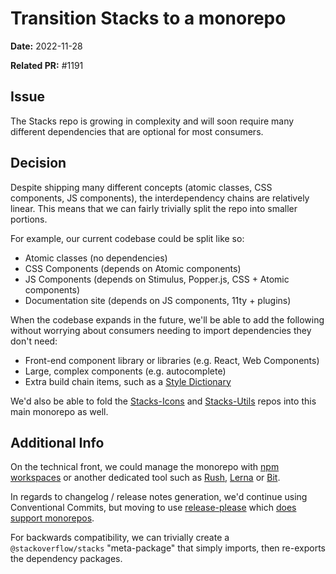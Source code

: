 # Transition Stacks to a monorepo

**Date:** 2022-11-28

**Related PR:** #1191

## Issue

The Stacks repo is growing in complexity and will soon require many different dependencies that are optional for most consumers.

## Decision

Despite shipping many different concepts (atomic classes, CSS components, JS components), the interdependency chains are relatively linear. This means that we can fairly trivially split the repo into smaller portions.

For example, our current codebase could be split like so:
- Atomic classes (no dependencies)
- CSS Components (depends on Atomic components)
- JS Components (depends on Stimulus, Popper.js, CSS + Atomic components)
- Documentation site (depends on JS components, 11ty + plugins)

When the codebase expands in the future, we'll be able to add the following without worrying about consumers needing to import dependencies they don't need:
- Front-end component library or libraries (e.g. React, Web Components)
- Large, complex components (e.g. autocomplete)
- Extra build chain items, such as a [Style Dictionary](https://amzn.github.io/style-dictionary/)

We'd also be able to fold the [Stacks-Icons](https://github.com/StackExchange/Stacks-Icons) and [Stacks-Utils](https://github.com/StackExchange/Stacks-Utils) repos into this main monorepo as well.

## Additional Info

On the technical front, we could manage the monorepo with [npm workspaces](https://docs.npmjs.com/cli/v9/using-npm/workspaces?v=true) or another dedicated tool such as [Rush](https://rushjs.io/pages/intro/welcome/), [Lerna](https://lerna.js.org/) or [Bit](https://bit.dev/).

In regards to changelog / release notes generation, we'd continue using Conventional Commits, but moving to use [release-please](https://github.com/googleapis/release-please) which [does support monorepos](https://github.com/googleapis/release-please/blob/main/docs/manifest-releaser.md).

For backwards compatibility, we can trivially create a `@stackoverflow/stacks` "meta-package" that simply imports, then re-exports the dependency packages.

